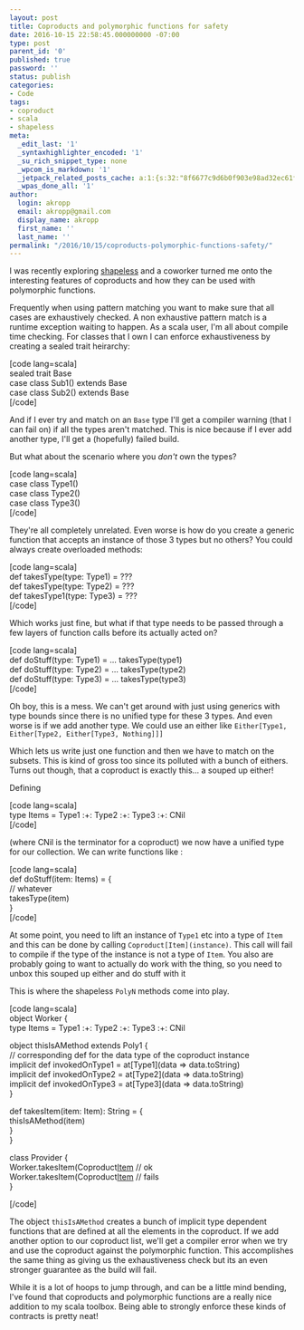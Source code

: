 ```yaml
---
layout: post
title: Coproducts and polymorphic functions for safety
date: 2016-10-15 22:58:45.000000000 -07:00
type: post
parent_id: '0'
published: true
password: ''
status: publish
categories:
- Code
tags:
- coproduct
- scala
- shapeless
meta:
  _edit_last: '1'
  _syntaxhighlighter_encoded: '1'
  _su_rich_snippet_type: none
  _wpcom_is_markdown: '1'
  _jetpack_related_posts_cache: a:1:{s:32:"8f6677c9d6b0f903e98ad32ec61f8deb";a:2:{s:7:"expires";i:1555115004;s:7:"payload";a:3:{i:0;a:1:{s:2:"id";i:4862;}i:1;a:1:{s:2:"id";i:4961;}i:2;a:1:{s:2:"id";i:4905;}}}}
  _wpas_done_all: '1'
author:
  login: akropp
  email: akropp@gmail.com
  display_name: akropp
  first_name: ''
  last_name: ''
permalink: "/2016/10/15/coproducts-polymorphic-functions-safety/"
---
```

I was recently exploring [shapeless](https://github.com/milessabin/shapeless) and a coworker turned me onto the interesting features of coproducts and how they can be used with polymorphic functions.

Frequently when using pattern matching you want to make sure that all cases are exhaustively checked. A non exhaustive pattern match is a runtime exception waiting to happen. As a scala user, I'm all about compile time checking. For classes that I own I can enforce exhaustiveness by creating a sealed trait heirarchy:

[code lang=scala]  
sealed trait Base  
case class Sub1() extends Base  
case class Sub2() extends Base  
[/code]

And if I ever try and match on an `Base` type I'll get a compiler warning (that I can fail on) if all the types aren't matched. This is nice because if I ever add another type, I'll get a (hopefully) failed build.

But what about the scenario where you _don't_ own the types?

[code lang=scala]  
case class Type1()  
case class Type2()  
case class Type3()  
[/code]

They're all completely unrelated. Even worse is how do you create a generic function that accepts an instance of those 3 types but no others? You could always create overloaded methods:

[code lang=scala]  
def takesType(type: Type1) = ???  
def takesType(type: Type2) = ???  
def takesType1(type: Type3) = ???  
[/code]

Which works just fine, but what if that type needs to be passed through a few layers of function calls before its actually acted on?

[code lang=scala]  
def doStuff(type: Type1) = ... takesType(type1)  
def doStuff(type: Type2) = ... takesType(type2)  
def doStuff(type: Type3) = ... takesType(type3)  
[/code]

Oh boy, this is a mess. We can't get around with just using generics with type bounds since there is no unified type for these 3 types. And even worse is if we add another type. We could use an either like `Either[Type1, Either[Type2, Either[Type3, Nothing]]]`

Which lets us write just one function and then we have to match on the subsets. This is kind of gross too since its polluted with a bunch of eithers. Turns out though, that a coproduct is exactly this... a souped up either!

Defining

[code lang=scala]  
type Items = Type1 :+: Type2 :+: Type3 :+: CNil  
[/code]

(where CNil is the terminator for a coproduct) we now have a unified type for our collection. We can write functions like :

[code lang=scala]  
def doStuff(item: Items) = {  
 // whatever  
 takesType(item)  
}  
[/code]

At some point, you need to lift an instance of `Type1` etc into a type of `Item` and this can be done by calling `Coproduct[Item](instance)`. This call will fail to compile if the type of the instance is not a type of `Item`. You also are probably going to want to actually do work with the thing, so you need to unbox this souped up either and do stuff with it

This is where the shapeless `PolyN` methods come into play.

[code lang=scala]  
object Worker {  
 type Items = Type1 :+: Type2 :+: Type3 :+: CNil

object thisIsAMethod extends Poly1 {  
 // corresponding def for the data type of the coproduct instance  
 implicit def invokedOnType1 = at[Type1](data =\> data.toString)  
 implicit def invokedOnType2 = at[Type2](data =\> data.toString)  
 implicit def invokedOnType3 = at[Type3](data =\> data.toString)  
 }

def takesItem(item: Item): String = {  
 thisIsAMethod(item)  
 }  
}

class Provider {  
 Worker.takesItem(Coproduct[Item](Type1()) // ok  
 Worker.takesItem(Coproduct[Item](WrongType()) // fails  
}

[/code]

The object `thisIsAMethod` creates a bunch of implicit type dependent functions that are defined at all the elements in the coproduct. If we add another option to our coproduct list, we'll get a compiler error when we try and use the coproduct against the polymorphic function. This accomplishes the same thing as giving us the exhaustiveness check but its an even stronger guarantee as the build will fail.

While it is a lot of hoops to jump through, and can be a little mind bending, I've found that coproducts and polymorphic functions are a really nice addition to my scala toolbox. Being able to strongly enforce these kinds of contracts is pretty neat!

